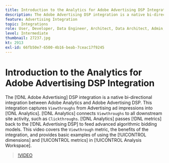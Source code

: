 ```yaml
---
title: Introduction to the Analytics for Adobe Advertising DSP Integration
description: The Adobe Advertising DSP integration is a native bi-directional integration between Adobe Analytics and Adobe Advertising DSP. 
feature: Advertising Integration
topic: Integrations
role: User, Developer, Data Engineer, Architect, Data Architect, Admin, Leader
level: Intermediate
thumbnail: 27237.jpg
kt: 2913
exl-id: 66fb50e7-6500-4b16-beab-7ceac17f9245
---
```

# Introduction to the Analytics for Adobe Advertising DSP Integration

The [!DNL Adobe Advertising] DSP integration is a native bi-directional integration between Adobe Analytics and Adobe Advertising DSP. This integration captures `Viewthroughs` from Advertising ad impressions into [!DNL Analytics]. [!DNL Analytics] connects `Viewthroughs` to all downstream site activity, such as `Clickthroughs`. [!DNL Analytics] passes [!DNL metrics] back to the [!DNL Advertising DSP] to feed advanced algorithmic bidding models. This video covers the `Viewthrough` metric, the benefits of the integration, and provides basic examples of using the [!UICONTROL dimensions] and [!UICONTROL metrics] in [!UICONTROL Analysis Workspace].

>[!VIDEO](https://video.tv.adobe.com/v/27237/?quality=12&learn=on)
